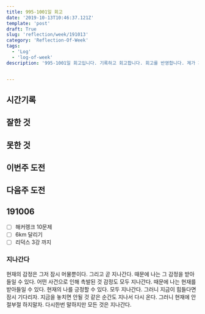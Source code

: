 ```yaml
---
title: 995-1001일 회고
date: '2019-10-13T10:46:37.121Z'
template: 'post'
draft: True
slug: 'reflection/week/191013'
category: 'Reflection-Of-Week'
tags:
  - 'Log'
  - 'log-of-week'
description: '995-1001일 회고입니다. 기록하고 회고합니다. 회고를 반영합니다. 제가 자라는 방식입니다.'


---
```


## 시간기록 



## 잘한 것



## 못한 것



## 이번주 도전



## 다음주 도전



## 191006

- [ ] 해커렝크 10문제
- [ ] 6km 달리기
- [ ] 리덕스 3강 까지

### 지나간다

현재의 감정은 그저 잠시 머물뿐이다. 그리고 곧 지나간다. 때문에 나는 그 감정을 받아들일 수 있다. 어떤 사건으로 인해 촉발된 것 감정도 모두 지나간다. 때문에 나는 현재를 받아들일 수 있다. 현재의 나를 긍정할 수 있다. 모두 지나간다. 그러니 지금이 힘들다면 잠시 기다리자. 지금을 놓치면 안될 것 같은 순간도 지나서 다시 온다. 그러니 현재에 안절부절 하지말자. 다시한번 말하지만 모든 것은 지나간다. 